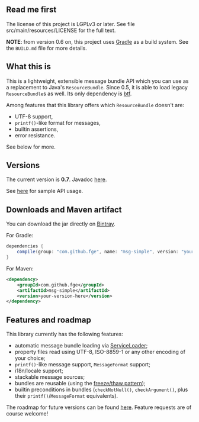 ## Read me first

The license of this project is LGPLv3 or later. See file src/main/resources/LICENSE for the full
text.

**NOTE**: from version 0.6 on, this project uses [Gradle](http://gradle.org) as a build system. See
the `BUILD.md` file for more details.

## What this is

This is a lightweight, extensible message bundle API which you can use as a replacement to Java's
`ResourceBundle`. Since 0.5, it is able to load legacy `ResourceBundle`s as well. Its only
dependency is [btf](https://github.com/fge/btf).

Among features that this library offers which `ResourceBundle` doesn't are:

* UTF-8 support,
* `printf()`-like format for messages,
* builtin assertions,
* error resistance.

See below for more.

## Versions

The current version is **0.7**. Javadoc [here](http://fge.github.io/msg-simple/index.html).

See [here](https://github.com/fge/msg-simple/wiki/Examples) for sample API usage.

## Downloads and Maven artifact

You can download the jar directly on [Bintray](https://bintray.com/fge/maven/msg-simple).

For Gradle:

```gradle
dependencies {
    compile(group: "com.github.fge", name: "msg-simple", version: "yourVersionHere");
}
```

For Maven:

```xml
<dependency>
    <groupId>com.github.fge</groupId>
    <artifactId>msg-simple</artifactId>
    <version>your-version-here</version>
</dependency>
```

## Features and roadmap

This library currently has the following features:

* automatic message bundle loading via [ServiceLoader](http://docs.oracle.com/javase/7/docs/api/java/util/ServiceLoader.html);
* property files read using UTF-8, ISO-8859-1 or any other encoding of your choice;
* `printf()`-like message support, `MessageFormat` support;
* i18n/locale support;
* stackable message sources;
* bundles are reusable (using the [freeze/thaw pattern](https://github.com/fge/btf/wiki/The-freeze-thaw-pattern));
* builtin preconditions in bundles (`checkNotNull()`, `checkArgument()`, plus their `printf()`/`MessageFormat` equivalents).

The roadmap for future versions can be found [here](https://github.com/fge/msg-simple/wiki/Roadmap). Feature requests are of course
welcome!

